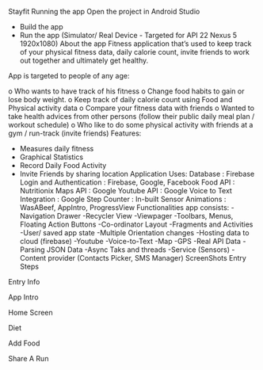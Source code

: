 Stayfit
Running the app
Open the project in Android Studio

- Build the app
- Run the app (Simulator/ Real Device - Targeted for API 22 Nexus 5 1920x1080)
About the app
Fitness application that’s used to keep track of your physical fitness data, daily calorie count, invite friends to work out together and ultimately get healthy.

App is targeted to people of any age:

o Who wants to have track of his fitness
o Change food habits to gain or lose body weight.
o Keep track of daily calorie count using Food and Physical activity data
o Compare your fitness data with friends
o Wanted to take health advices from other persons (follow their public daily meal plan / workout schedule)
o Who like to do some physical activity with friends at a gym / run-track (invite friends)
Features:
- Measures daily fitness
- Graphical Statistics
- Record Daily Food Activity
- Invite Friends by sharing location
Application Uses:
Database                  : Firebase
Login and Authentication  : Firebase, Google, Facebook
Food API                  : Nutritionix
Maps API                  : Google
Youtube API               : Google
Voice to Text Integration : Google
Step Counter              : In-built Sensor
Animations                : WasABeef, AppIntro, ProgressView
Functionalities app consists:
-Navigation Drawer
-Recycler View
-Viewpager
-Toolbars, Menus, Floating Action Buttons
-Co-ordinator Layout
-Fragments and Activities
-User/ saved app state
-Multiple Orientation changes
-Hosting data to cloud (firebase)
-Youtube
-Voice-to-Text
-Map
-GPS
-Real API Data
-Parsing JSON Data
-Async Taks and threads
-Service (Sensors)
-Content provider (Contacts Picker, SMS Manager)
ScreenShots
Entry Steps

Entry Info

App Intro

Home Screen

Diet

Add Food

Share A Run
